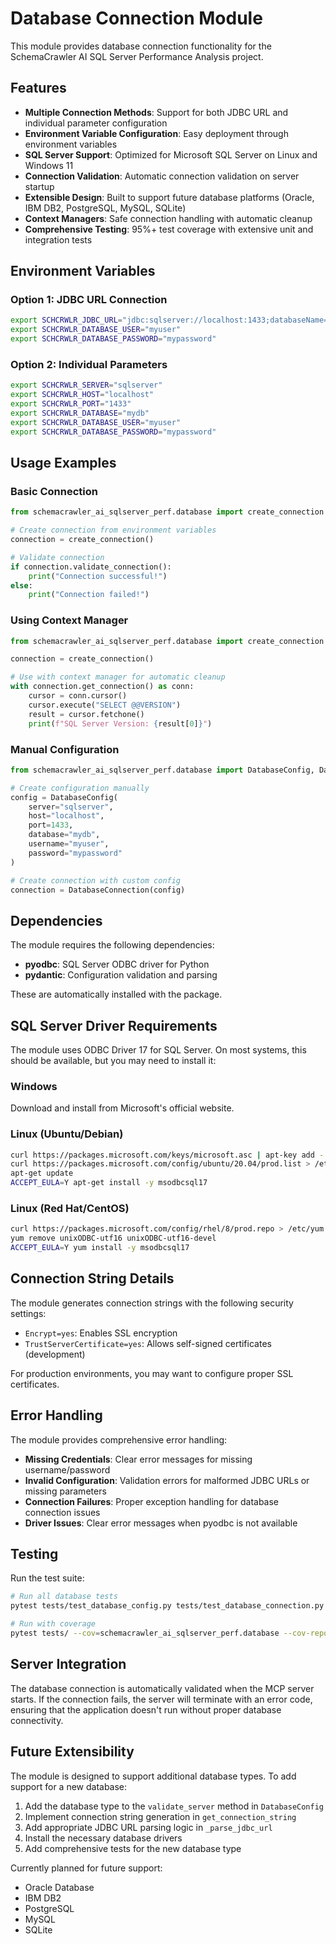 # Database Connection Module

This module provides database connection functionality for the SchemaCrawler AI SQL Server Performance Analysis project.

## Features

- **Multiple Connection Methods**: Support for both JDBC URL and individual parameter configuration
- **Environment Variable Configuration**: Easy deployment through environment variables
- **SQL Server Support**: Optimized for Microsoft SQL Server on Linux and Windows 11
- **Connection Validation**: Automatic connection validation on server startup
- **Extensible Design**: Built to support future database platforms (Oracle, IBM DB2, PostgreSQL, MySQL, SQLite)
- **Context Managers**: Safe connection handling with automatic cleanup
- **Comprehensive Testing**: 95%+ test coverage with extensive unit and integration tests

## Environment Variables

### Option 1: JDBC URL Connection

```bash
export SCHCRWLR_JDBC_URL="jdbc:sqlserver://localhost:1433;databaseName=mydb"
export SCHCRWLR_DATABASE_USER="myuser"
export SCHCRWLR_DATABASE_PASSWORD="mypassword"
```

### Option 2: Individual Parameters

```bash
export SCHCRWLR_SERVER="sqlserver"
export SCHCRWLR_HOST="localhost"
export SCHCRWLR_PORT="1433"
export SCHCRWLR_DATABASE="mydb"
export SCHCRWLR_DATABASE_USER="myuser"
export SCHCRWLR_DATABASE_PASSWORD="mypassword"
```

## Usage Examples

### Basic Connection

```python
from schemacrawler_ai_sqlserver_perf.database import create_connection

# Create connection from environment variables
connection = create_connection()

# Validate connection
if connection.validate_connection():
    print("Connection successful!")
else:
    print("Connection failed!")
```

### Using Context Manager

```python
from schemacrawler_ai_sqlserver_perf.database import create_connection

connection = create_connection()

# Use with context manager for automatic cleanup
with connection.get_connection() as conn:
    cursor = conn.cursor()
    cursor.execute("SELECT @@VERSION")
    result = cursor.fetchone()
    print(f"SQL Server Version: {result[0]}")
```

### Manual Configuration

```python
from schemacrawler_ai_sqlserver_perf.database import DatabaseConfig, DatabaseConnection

# Create configuration manually
config = DatabaseConfig(
    server="sqlserver",
    host="localhost",
    port=1433,
    database="mydb",
    username="myuser",
    password="mypassword"
)

# Create connection with custom config
connection = DatabaseConnection(config)
```

## Dependencies

The module requires the following dependencies:

- **pyodbc**: SQL Server ODBC driver for Python
- **pydantic**: Configuration validation and parsing

These are automatically installed with the package.

## SQL Server Driver Requirements

The module uses ODBC Driver 17 for SQL Server. On most systems, this should be available, but you may need to install it:

### Windows
Download and install from Microsoft's official website.

### Linux (Ubuntu/Debian)
```bash
curl https://packages.microsoft.com/keys/microsoft.asc | apt-key add -
curl https://packages.microsoft.com/config/ubuntu/20.04/prod.list > /etc/apt/sources.list.d/mssql-release.list
apt-get update
ACCEPT_EULA=Y apt-get install -y msodbcsql17
```

### Linux (Red Hat/CentOS)
```bash
curl https://packages.microsoft.com/config/rhel/8/prod.repo > /etc/yum.repos.d/mssql-release.repo
yum remove unixODBC-utf16 unixODBC-utf16-devel
ACCEPT_EULA=Y yum install -y msodbcsql17
```

## Connection String Details

The module generates connection strings with the following security settings:
- `Encrypt=yes`: Enables SSL encryption
- `TrustServerCertificate=yes`: Allows self-signed certificates (development)

For production environments, you may want to configure proper SSL certificates.

## Error Handling

The module provides comprehensive error handling:

- **Missing Credentials**: Clear error messages for missing username/password
- **Invalid Configuration**: Validation errors for malformed JDBC URLs or missing parameters
- **Connection Failures**: Proper exception handling for database connection issues
- **Driver Issues**: Clear error messages when pyodbc is not available

## Testing

Run the test suite:

```bash
# Run all database tests
pytest tests/test_database_config.py tests/test_database_connection.py -v

# Run with coverage
pytest tests/ --cov=schemacrawler_ai_sqlserver_perf.database --cov-report=term-missing
```

## Server Integration

The database connection is automatically validated when the MCP server starts. If the connection fails, the server will terminate with an error code, ensuring that the application doesn't run without proper database connectivity.

## Future Extensibility

The module is designed to support additional database types. To add support for a new database:

1. Add the database type to the `validate_server` method in `DatabaseConfig`
2. Implement connection string generation in `get_connection_string`
3. Add appropriate JDBC URL parsing logic in `_parse_jdbc_url`
4. Install the necessary database drivers
5. Add comprehensive tests for the new database type

Currently planned for future support:
- Oracle Database
- IBM DB2
- PostgreSQL
- MySQL
- SQLite